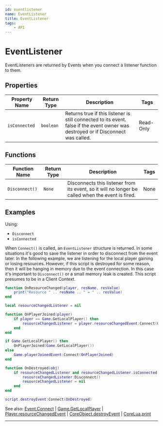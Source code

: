 ```yaml
---
id: eventlistener
name: EventListener
title: EventListener
tags:
    - API
---
```


# EventListener

EventListeners are returned by Events when you connect a listener function to them.

## Properties

| Property Name | Return Type | Description | Tags |
| -------- | ----------- | ----------- | ---- |
| `isConnected` | `boolean` | Returns true if this listener is still connected to its event. false if the event owner was destroyed or if Disconnect was called. | Read-Only |

## Functions

| Function Name | Return Type | Description | Tags |
| -------- | ----------- | ----------- | ---- |
| `Disconnect()` | `None` | Disconnects this listener from its event, so it will no longer be called when the event is fired. | None |

## Examples

Using:

- `Disconnect`
- `isConnected`

When `Connect()` is called, an `EventListener` structure is returned. In some situations it's good to save the listener in order to disconnect from the event later. In the following example, we are listening for the local player gaining or losing resources. However, if this script is destroyed for some reason, then it will be hanging in memory due to the event connection. In this case it's important to `Disconnect()` or a small memory leak is created. This script presumes to be in a Client Context.

```lua
function OnResourceChanged(player, resName, resValue)
    print("Resource " .. resName .. " = " .. resValue)
end

local resourceChangedListener = nil

function OnPlayerJoined(player)
    if player == Game.GetLocalPlayer() then
        resourceChangedListener = player.resourceChangedEvent:Connect(OnResourceChanged)
    end
end

if Game.GetLocalPlayer() then
    OnPlayerJoined(Game.GetLocalPlayer())
else
    Game.playerJoinedEvent:Connect(OnPlayerJoined)
end

function OnDestroyed(obj)
    if resourceChangedListener and resourceChangedListener.isConnected then
        resourceChangedListener:Disconnect()
        resourceChangedListener = nil
    end
end

script.destroyEvent:Connect(OnDestroyed)
```

See also: [Event.Connect](event.md) | [Game.GetLocalPlayer](game.md) | [Player.resourceChangedEvent](player.md) | [CoreObject.destroyEvent](coreobject.md) | [CoreLua.print](coreluafunctions.md)

---
